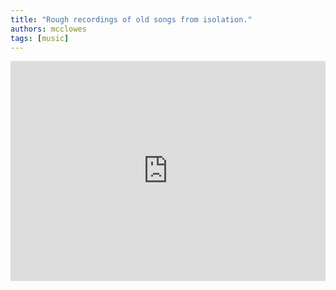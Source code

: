 ```yaml
---
title: "Rough recordings of old songs from isolation."
authors: mcclowes
tags: [music]
---
```


<iframe style={{borderRadius: '12px'}} src="https://open.spotify.com/embed/album/2yrjkkxhbmRwklOrIzLyZN?utm_source=generator" width="100%" height="352" frameBorder="0" allowfullscreen="" allow="autoplay; clipboard-write; encrypted-media; fullscreen; picture-in-picture" loading="lazy"></iframe>